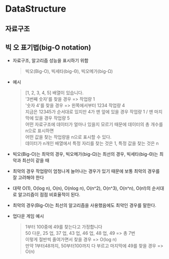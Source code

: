 # DataStructure

## 자료구조

## 빅 오 표기법(big-O notation)
- 자료구조, 알고리즘 성능을 표시하기 위함
  > 빅오(Big-O), 빅세타(big-Θ), 빅오메가(big-Ω)

- 예시
  > [1, 2, 3, 4, 5] 배열이 있습니다. <br>
  > '3번째 숫자'를 찾을 경우 => 작업량 1 <br>
  > '숫자 4'를 찾을 경우 => 왼쪽에서부터 1234 작업량 4 <br>
  > 지금은 12345가 순서대로 있지만 4가 맨 앞에 있을 경우 작업량 1 / 맨 마지막에 있을 경우 작업량 5 <br>
  > 어떤 자료구조에 데이터가 얼마나 있을지 모르기 때문에 데이터의 총 개수를 n으로 표시하면 <br>
  > 어떤 값을 찾는 작업량을 n으로 표시할 수 있다. <br>
  > 데이터가 n개인 배열에서 특정 자리를 찾는 것은 1, 특정 값을 찾는 것은 n

- 빅오(Big-O)는 최악의 경우, 빅오메가(big-Ω)는 최선의 경우, 빅세타(big-Θ)는 최악과 최선이 같을 때

- 최악의 경우 작업량이 엄청나게 늘어나는 경우가 있기 때문에 보통 최악의 경우를 잘 고려해야 한다

- 대략 O(1), O(log n), O(n), O(nlog n), O(n^2), O(n^3), O(n^n), O(n!)의 순서대로 알고리즘이 점점 비효율적이 된다.

- 최악의 경우(Big-O)는 최선의 알고리즘을 사용했음에도 최악인 경우를 말한다.

- 업다운 게임 예시
  > 1부터 100중에 49를 찾는다고 가정합니다 <br>
  > 50 다운, 25 업, 37 업, 43 업, 46 업, 48 업, 49 => 총 7번 <br>
  > 이렇게 절반씩 줄여가면서 찾을 경우 => O(log n) <br>
  > 만약 1부터48까지, 50부터100까지 다 부르고 마지막에 49를 찾을 경우 => O(n) <br>
  
